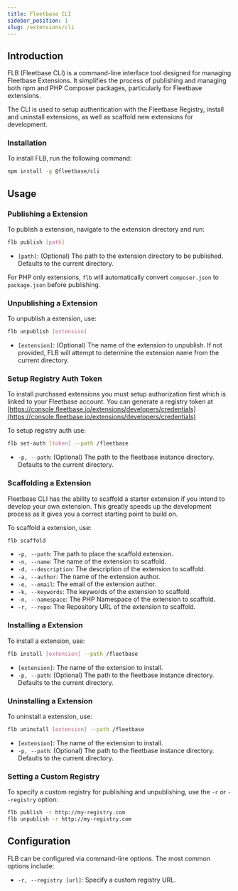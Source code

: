 ```yaml
---
title: Fleetbase CLI
sidebar_position: 1
slug: /extensions/cli
---
```


## Introduction

FLB (Fleetbase CLI) is a command-line interface tool designed for managing Fleetbase Extensions. It simplifies the process of publishing and managing both npm and PHP Composer packages, particularly for Fleetbase extensions. 

The CLI is used to setup authentication with the Fleetbase Registry, install and uninstall extensions, as well as scaffold new extensions for development.

### Installation

To install FLB, run the following command:

```bash
npm install -g @fleetbase/cli
```

## Usage

### Publishing a Extension

To publish a extension, navigate to the extension directory and run:

```bash
flb publish [path]
```

- `[path]`: (Optional) The path to the extension directory to be published. Defaults to the current directory.

For PHP only extensions, `flb` will automatically convert `composer.json` to `package.json` before publishing.

### Unpublishing a Extension

To unpublish a extension, use:

```bash
flb unpublish [extension]
```

- `[extension]`: (Optional) The name of the extension to unpublish. If not provided, FLB will attempt to determine the extension name from the current directory.

### Setup Registry Auth Token

To install purchased extensions you must setup authorization first which is linked to your Fleetbase account. You can generate a registry token at [https://console.fleetbase.io/extensions/developers/credentials](https://console.fleetbase.io/extensions/developers/credentials)

To setup registry auth use:

```bash
flb set-auth [token] --path /fleetbase
```

- `-p, --path`: (Optional) The path to the fleetbase instance directory. Defaults to the current directory.

### Scaffolding a Extension

Fleetbase CLI has the ability to scaffold a starter extension if you intend to develop your own extension. This greatly speeds up the development process as it gives you a correct starting point to build on.

To scaffold a extension, use: 

```bash
flb scaffold
```

- `-p, --path`: The path to place the scaffold extension.
- `-n, --name`: The name of the extension to scaffold.
- `-d, --description`: The description of the extension to scaffold.
- `-a, --author`: The name of the extension author.
- `-e, --email`: The email of the extension author.
- `-k, --keywords`: The keywords of the extension to scaffold.
- `-n, --namespace`: The PHP Namespace of the extension to scaffold.
- `-r, --repo`: The Repository URL of the extension to scaffold.

### Installing a Extension

To install a extension, use: 

```bash
flb install [extension] --path /fleetbase
```

- `[extension]`: The name of the extension to install.
- `-p, --path`: (Optional) The path to the fleetbase instance directory. Defaults to the current directory.

### Uninstalling a Extension

To uninstall a extension, use: 

```bash
flb uninstall [extension] --path /fleetbase
```

- `[extension]`: The name of the extension to install.
- `-p, --path`: (Optional) The path to the fleetbase instance directory. Defaults to the current directory.

### Setting a Custom Registry

To specify a custom registry for publishing and unpublishing, use the `-r` or `--registry` option:

```bash
flb publish -r http://my-registry.com
flb unpublish -r http://my-registry.com
```

## Configuration

FLB can be configured via command-line options. The most common options include:

- `-r, --registry [url]`: Specify a custom registry URL.
